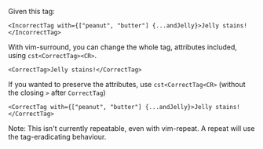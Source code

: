 Given this tag:

```
<IncorrectTag with={["peanut", "butter"] {...andJelly}>Jelly stains!</IncorrectTag>
```

With vim-surround, you can change the whole tag, attributes included, using `cst<CorrectTag><CR>`.

```
<CorrectTag>Jelly stains!</CorrectTag>
```

If you wanted to preserve the attributes, use `cst<CorrectTag<CR>` (without the closing `>` after `CorrectTag`)

```
<CorrectTag with={["peanut", "butter"] {...andJelly}>Jelly stains!</CorrectTag>
```

Note: This isn't currently repeatable, even with vim-repeat. A repeat will use the tag-eradicating behaviour.
